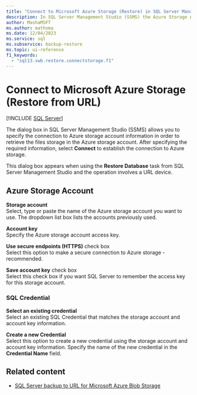 ```yaml
---
title: "Connect to Microsoft Azure Storage (Restore) in SQL Server Management Studio (SSMS)"
description: In SQL Server Management Studio (SSMS) the Azure Storage Account dialog box lets you specify a connection to Azure storage account information to get files storage in an Azure account.
author: MashaMSFT
ms.author: mathoma
ms.date: 12/04/2023
ms.service: sql
ms.subservice: backup-restore
ms.topic: ui-reference
f1_keywords:
  - "sql13.swb.restore.connectstorage.f1"
---
```

# Connect to Microsoft Azure Storage (Restore from URL)
 [!INCLUDE [SQL Server](../../includes/applies-to-version/sqlserver.md)]

The dialog box in SQL Server Management Studio (SSMS) allows you to specify the connection to Azure storage account information in order to retrieve the files storage in the Azure storage account. After specifying the required information, select **Connect** to establish the connection to Azure storage.  
  
 This dialog box appears when using the **Restore Database** task from SQL Server Management Studio and the operation involves a URL device.

## Azure Storage Account

 **Storage account**  
 Select, type or paste the name of the Azure storage account you want to use. The dropdown list box lists the accounts previously used.  
  
 **Account key**  
 Specify the Azure storage account access key.  
  
 **Use secure endpoints (HTTPS)** check box  
 Select this option to make a secure connection to Azure storage - recommended.  
  
 **Save account key** check box  
 Select this check box if you want SQL Server to remember the access key for this storage account.  
  
### SQL Credential

 **Select an existing credential**  
 Select an existing SQL Credential that matches the storage account and account key information.  
  
 **Create a new Credential**  
 Select this option to create a new credential using the storage account and account key information. Specify the name of the new credential in the **Credential Name** field.  
  
## Related content

- [SQL Server backup to URL for Microsoft Azure Blob Storage](sql-server-backup-to-url.md)
